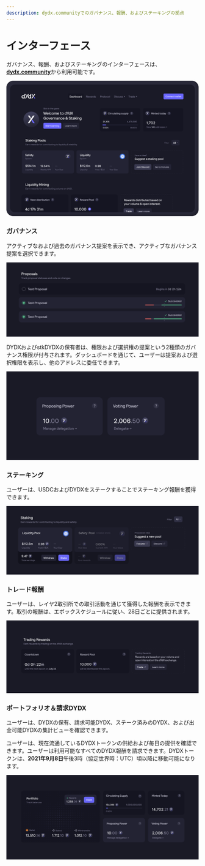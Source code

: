 ```yaml
---
description: dydx.communityでのガバナンス、報酬、およびステーキングの拠点
---
```


# インターフェース

ガバナンス、報酬、およびステーキングのインターフェースは、[**dydx.community**](https://dydx.community)から利用可能です。

![報酬の獲得＆請求、または提案の選択](<../.gitbook/assets/image (73).png>)

### ガバナンス

アクティブなおよび過去のガバナンス提案を表示でき、アクティブなガバナンス提案を選択できます。

![提案のステータスを追跡し、変更についての選択](<../.gitbook/assets/image (13).png>)

DYDXおよびstkDYDXの保有者は、権限および選択権の提案という2種類のガバナンス権限が付与されます。ダッシュボードを通じて、ユーザーは提案および選択権限を表示し、他のアドレスに委任できます。

![提案および選択権限の委任](<../.gitbook/assets/image (14).png>)

### ステーキング

ユーザーは、USDCおよびDYDXをステークすることでステーキング報酬を獲得できます。

![報酬を受け取るための資金のステーク](<../.gitbook/assets/image (15).png>)

### トレード報酬

ユーザーは、レイヤ2取引所での取引活動を通じて獲得した報酬を表示できます。取引の報酬は、エポックスケジュールに従い、28日ごとに提供されます。

![報酬を受け取るための取引](<../.gitbook/assets/image (17).png>)

### ポートフォリオ＆請求DYDX

ユーザーは、DYDXの保有、請求可能DYDX、ステーク済みのDYDX、および出金可能DYDXの集計ビューを確認できます。

ユーザーは、現在流通しているDYDXトークンの供給および毎日の提供を確認できます。ユーザーは利用可能なすべてのDYDX報酬を請求できます。DYDXトークンは、**2021年9月8日**午後3時（協定世界時：UTC）頃以降に移動可能になります。

![報酬の請求](<../.gitbook/assets/image (16).png>)
